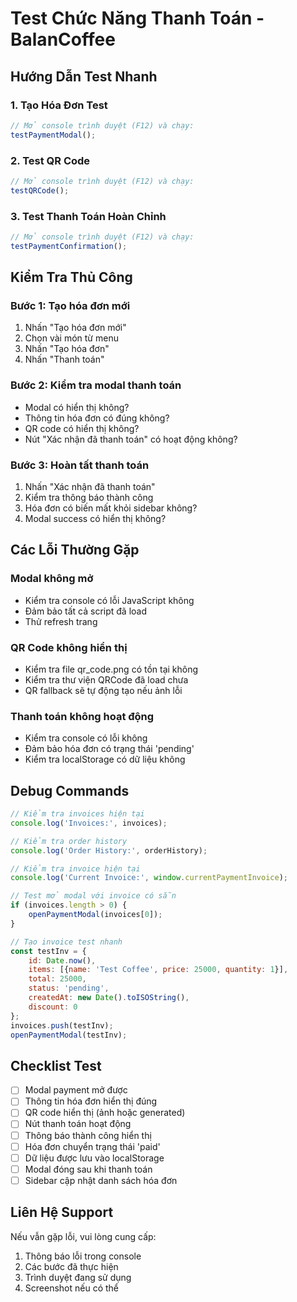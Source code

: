 # Test Chức Năng Thanh Toán - BalanCoffee

## Hướng Dẫn Test Nhanh

### 1. Tạo Hóa Đơn Test
```javascript
// Mở console trình duyệt (F12) và chạy:
testPaymentModal();
```

### 2. Test QR Code
```javascript
// Mở console trình duyệt (F12) và chạy:
testQRCode();
```

### 3. Test Thanh Toán Hoàn Chỉnh
```javascript
// Mở console trình duyệt (F12) và chạy:
testPaymentConfirmation();
```

## Kiểm Tra Thủ Công

### Bước 1: Tạo hóa đơn mới
1. Nhấn "Tạo hóa đơn mới"
2. Chọn vài món từ menu
3. Nhấn "Tạo hóa đơn"
4. Nhấn "Thanh toán"

### Bước 2: Kiểm tra modal thanh toán
- Modal có hiển thị không?
- Thông tin hóa đơn có đúng không?
- QR code có hiển thị không?
- Nút "Xác nhận đã thanh toán" có hoạt động không?

### Bước 3: Hoàn tất thanh toán
1. Nhấn "Xác nhận đã thanh toán"
2. Kiểm tra thông báo thành công
3. Hóa đơn có biến mất khỏi sidebar không?
4. Modal success có hiển thị không?

## Các Lỗi Thường Gặp

### Modal không mở
- Kiểm tra console có lỗi JavaScript không
- Đảm bảo tất cả script đã load
- Thử refresh trang

### QR Code không hiển thị
- Kiểm tra file qr_code.png có tồn tại không
- Kiểm tra thư viện QRCode đã load chưa
- QR fallback sẽ tự động tạo nếu ảnh lỗi

### Thanh toán không hoạt động
- Kiểm tra console có lỗi không
- Đảm bảo hóa đơn có trạng thái 'pending'
- Kiểm tra localStorage có dữ liệu không

## Debug Commands

```javascript
// Kiểm tra invoices hiện tại
console.log('Invoices:', invoices);

// Kiểm tra order history
console.log('Order History:', orderHistory);

// Kiểm tra invoice hiện tại
console.log('Current Invoice:', window.currentPaymentInvoice);

// Test mở modal với invoice có sẵn
if (invoices.length > 0) {
    openPaymentModal(invoices[0]);
}

// Tạo invoice test nhanh
const testInv = {
    id: Date.now(),
    items: [{name: 'Test Coffee', price: 25000, quantity: 1}],
    total: 25000,
    status: 'pending',
    createdAt: new Date().toISOString(),
    discount: 0
};
invoices.push(testInv);
openPaymentModal(testInv);
```

## Checklist Test

- [ ] Modal payment mở được
- [ ] Thông tin hóa đơn hiển thị đúng
- [ ] QR code hiển thị (ảnh hoặc generated)
- [ ] Nút thanh toán hoạt động
- [ ] Thông báo thành công hiển thị
- [ ] Hóa đơn chuyển trạng thái 'paid'
- [ ] Dữ liệu được lưu vào localStorage
- [ ] Modal đóng sau khi thanh toán
- [ ] Sidebar cập nhật danh sách hóa đơn

## Liên Hệ Support

Nếu vẫn gặp lỗi, vui lòng cung cấp:
1. Thông báo lỗi trong console
2. Các bước đã thực hiện
3. Trình duyệt đang sử dụng
4. Screenshot nếu có thể

